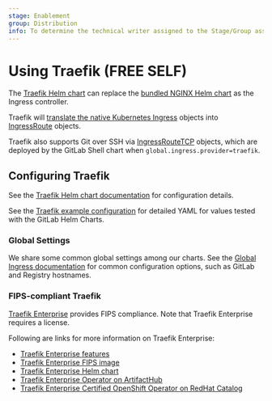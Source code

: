 ```yaml
---
stage: Enablement
group: Distribution
info: To determine the technical writer assigned to the Stage/Group associated with this page, see https://about.gitlab.com/handbook/engineering/ux/technical-writing/#assignments
---
```


# Using Traefik **(FREE SELF)**

The [Traefik Helm chart](https://artifacthub.io/packages/helm/traefik/traefik) can replace the
[bundled NGINX Helm chart](../nginx/index.md) as the Ingress controller.

Traefik will [translate the native Kubernetes Ingress](https://doc.traefik.io/traefik/providers/kubernetes-ingress/) objects into
[IngressRoute](https://doc.traefik.io/traefik/routing/providers/kubernetes-crd/#kind-ingressroute) objects.

Traefik also supports Git over SSH via
[IngressRouteTCP](https://doc.traefik.io/traefik/routing/providers/kubernetes-crd/#kind-ingressroutetcp)
objects, which are deployed by the GitLab Shell chart when `global.ingress.provider=traefik`.

## Configuring Traefik

See the [Traefik Helm chart documentation](https://github.com/traefik/traefik-helm-chart/tree/master/traefik)
for configuration details.

See the [Traefik example configuration](https://gitlab.com/gitlab-org/charts/gitlab/tree/master/examples/values-traefik-ingress.yaml)
for detailed YAML for values tested with the GitLab Helm Charts.

### Global Settings

We share some common global settings among our charts. See the [Global Ingress documentation](../globals.md#configure-ingress-settings)
for common configuration options, such as GitLab and Registry hostnames.

### FIPS-compliant Traefik

[Traefik Enterprise](https://doc.traefik.io/traefik-enterprise) provides FIPS compliance. Note that Traefik Enterprise requires
a license.

Following are links for more information on Traefik Enterprise:

- [Traefik Enterprise features](https://doc.traefik.io/traefik/providers/kubernetes-ingress/)
- [Traefik Enterprise FIPS image](https://doc.traefik.io/traefik-enterprise/operations/fips-image)
- [Traefik Enterprise Helm chart](https://doc.traefik.io/traefik-enterprise/installing/kubernetes/helm)
- [Traefik Enterprise Operator on ArtifactHub](https://artifacthub.io/packages/olm/community-operators/traefikee-operator)
- [Traefik Enterprise Certified OpenShift Operator on RedHat Catalog](https://catalog.redhat.com/software/operators/detail/5e98745a6c5dcb34dfbb1a0a)
